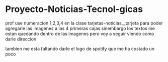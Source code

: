 # Proyecto-Noticias-Tecnol-gicas


prof use numeracion 1,2,3,4 en la clase tarjetas-noticias__tarjeta para poder agregarle las imagenes a las
4 primeras cajas sinembargo los textos me estan quedando dentro de las imagenes pero voy a seguir viendo como darle direccion

tambien me esta faltando darle el logo de spotify que me ha costado un poco 
